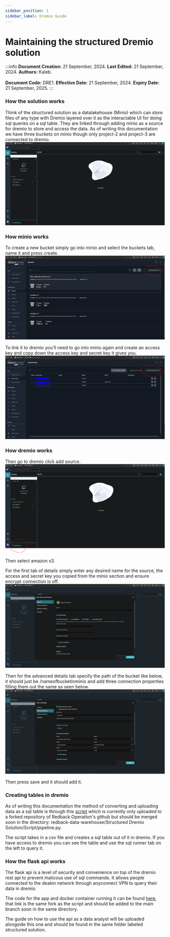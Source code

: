 ```yaml
---
sidebar_position: 1
sidebar_label: Dremio Guide
---
```


# Maintaining the structured Dremio solution

:::info
**Document Creation:** 21 September, 2024. **Last Edited:** 21 September, 2024. **Authors:** Kaleb.
<br></br> **Document Code:** DRE1. **Effective Date:** 21 September, 2024. **Expiry Date:** 21 September, 2025.
:::

### How the solution works
Think of the structured solution as a datalakehouse (Minio) which can store files of any type with Dremio layered over it as the interactable UI for doing sql queries on a sql table. They are linked through adding minio as a source for dremio to store and access the data. As of writing this documentation we have three buckets on minio though only project-2 and project-3 are connected to dremio. ![PHOTO OF DREMIO](img/dremio-ui.PNG) 

### How minio works

To create a new bucket simply go into minio and select the buckets tab, name it and press create. ![PHOTO OF CREATING BUCKET](img/minio-buckets.PNG)

To link it to dremio you'll need to go into minio again and create an access key and copy down the access key and secret key it gives you. ![PHOTO OF ACCESS KEY](img/minio-accesskey.PNG)

### How dremio works

Then go to dremio click add source. ![PHOTO OF BUTTON](img/add-dremio-source.PNG)

Then select amazon s3.

For the first tab of details simply enter any desired name for the source, the access and secret key you copied from the minio section and ensure encrypt connection is off. ![PHOTO OF DETAILS](img/source-page1.PNG)

Then for the advanced details tab specify the path of the bucket like below, it should just be /nameofbucketinminio and add three connection properties filling them out the same as seen below. ![PHOTO OF ADVANCED DETAILS](img/source-page2.PNG)

Then press save and it should add it.

### Creating tables in dremio

As of writing this documentation the method of converting and uploading data as a sql table is through this [script](https://github.com/Jesse-Rees/redback-data-warehouse/blob/Structured-Solution/Structured%20Dremio%20Solution/Script/pipeline.py) which is currently only uploaded to a forked repository of Redback Operation's github but should be merged soon in the directory: redback-data-warehouse/Structured Dremio Solution/Script/pipeline.py.

The script takes in a csv file and creates a sql table out of it in dremio. If you have access to dremio you can see the table and use the sql runner tab on the left to query it.

### How the flask api works
The flask api is a level of security and convenience on top of the dremio rest api to prevent malicous use of sql commands. It allows people connected to the deakin network through anyconnect VPN to query their data in dremio.

The code for the app and docker container running it can be found [here](https://github.com/Jesse-Rees/redback-data-warehouse/tree/Structured-Solution/Structured%20Dremio%20Solution/Flask-api), that link is the same fork as the script and should be added to the main branch soon in the same directory.

The guide on how to use the api as a data analyst will be uploaded alongside this one and should be found in the same folder labeled structured solution.
